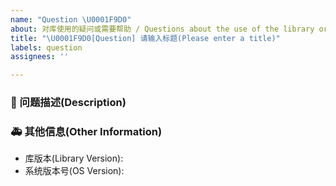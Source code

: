 ```yaml
---
name: "Question \U0001F9D0"
about: 对库使用的疑问或需要帮助 / Questions about the use of the library or need help
title: "\U0001F9D0[Question] 请输入标题(Please enter a title)"
labels: question
assignees: ''

---
```


<!--
发布前请先尝试在 Issuse 内搜索一下你的 Question 是否已经被提出过，
别忘了填写标题，标题要简短的描述 Question
Before publishing, please try to search in issue to see if your question has been proposed,
Don't forget to fill in the title, which should briefly describe the question
-->

### 🧐 问题描述(Description)

<!--
详细地描述 Question，让大家都能理解
Describe the question in detail so that everyone can understand it
-->

### 🚑 其他信息(Other Information)

<!--
如截图等其他信息可以贴在这里
Other information such as screenshots can be posted here
-->

- 库版本(Library Version):
- 系统版本号(OS Version): <!-- example Windows 10.19042.844(see winver) / macOS Monterey 12 / Ubuntu 20.04.2 LTS -->
